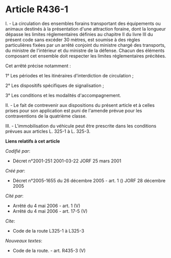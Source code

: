 # Article R436-1

I. - La circulation des ensembles forains transportant des équipements ou animaux destinés à la présentation d'une attraction
foraine, dont la longueur dépasse les limites réglementaires définies au chapitre II du livre III du présent code sans
excéder 30 mètres, est soumise à des règles particulières fixées par un arrêté conjoint du ministre chargé des transports, du
ministre de l'intérieur et du ministre de la défense. Chacun des éléments composant cet ensemble doit respecter les limites
réglementaires précitées.

Cet arrêté précise notamment :

1° Les périodes et les itinéraires d'interdiction de circulation ;

2° Les dispositifs spécifiques de signalisation ;

3° Les conditions et les modalités d'accompagnement.

II. - Le fait de contrevenir aux dispositions du présent article et à celles prises pour son application est puni de l'amende
prévue pour les contraventions de la quatrième classe.

III. - L'immobilisation du véhicule peut être prescrite dans les conditions prévues aux articles L. 325-1 à L. 325-3.

**Liens relatifs à cet article**

_Codifié par_:

  - Décret n°2001-251 2001-03-22 JORF 25 mars 2001

_Créé par_:

  - Décret n°2005-1655 du 26 décembre 2005 - art. 1 () JORF 28 décembre 2005

_Cité par_:

  - Arrêté du 4 mai 2006 - art. 1 (V)
  - Arrêté du 4 mai 2006 - art. 17-5 (V)

_Cite_:

  - Code de la route L325-1 à L325-3

_Nouveaux textes_:

  - Code de la route. - art. R435-3 (V)

